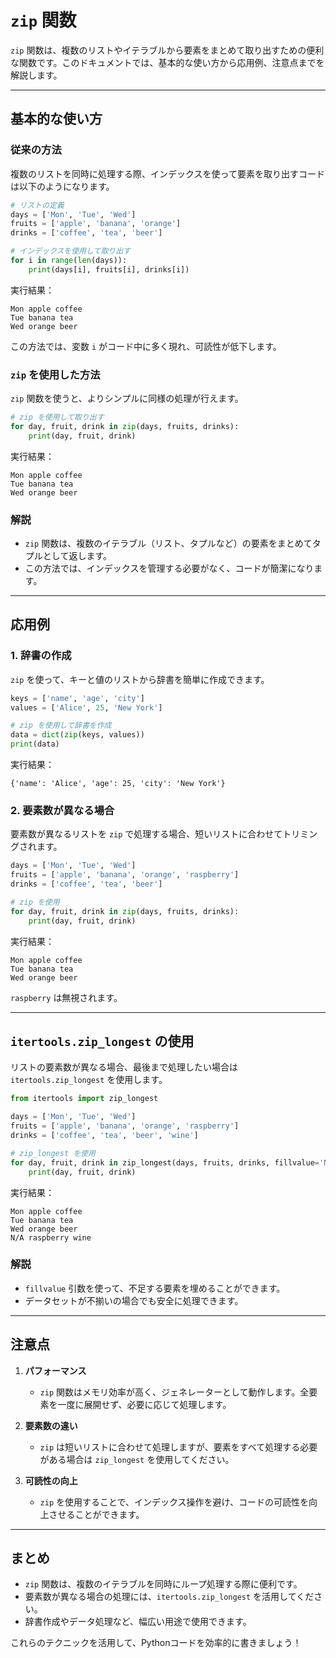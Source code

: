 # `zip` 関数

`zip` 関数は、複数のリストやイテラブルから要素をまとめて取り出すための便利な関数です。このドキュメントでは、基本的な使い方から応用例、注意点までを解説します。

---

## 基本的な使い方

### 従来の方法

複数のリストを同時に処理する際、インデックスを使って要素を取り出すコードは以下のようになります。

```python
# リストの定義
days = ['Mon', 'Tue', 'Wed']
fruits = ['apple', 'banana', 'orange']
drinks = ['coffee', 'tea', 'beer']

# インデックスを使用して取り出す
for i in range(len(days)):
    print(days[i], fruits[i], drinks[i])
```

実行結果：
```
Mon apple coffee
Tue banana tea
Wed orange beer
```

この方法では、変数 `i` がコード中に多く現れ、可読性が低下します。

### `zip` を使用した方法

`zip` 関数を使うと、よりシンプルに同様の処理が行えます。

```python
# zip を使用して取り出す
for day, fruit, drink in zip(days, fruits, drinks):
    print(day, fruit, drink)
```

実行結果：
```
Mon apple coffee
Tue banana tea
Wed orange beer
```

### 解説
- `zip` 関数は、複数のイテラブル（リスト、タプルなど）の要素をまとめてタプルとして返します。
- この方法では、インデックスを管理する必要がなく、コードが簡潔になります。

---

## 応用例

### 1. 辞書の作成

`zip` を使って、キーと値のリストから辞書を簡単に作成できます。

```python
keys = ['name', 'age', 'city']
values = ['Alice', 25, 'New York']

# zip を使用して辞書を作成
data = dict(zip(keys, values))
print(data)
```

実行結果：
```
{'name': 'Alice', 'age': 25, 'city': 'New York'}
```

### 2. 要素数が異なる場合

要素数が異なるリストを `zip` で処理する場合、短いリストに合わせてトリミングされます。

```python
days = ['Mon', 'Tue', 'Wed']
fruits = ['apple', 'banana', 'orange', 'raspberry']
drinks = ['coffee', 'tea', 'beer']

# zip を使用
for day, fruit, drink in zip(days, fruits, drinks):
    print(day, fruit, drink)
```

実行結果：
```
Mon apple coffee
Tue banana tea
Wed orange beer
```

`raspberry` は無視されます。

---

## `itertools.zip_longest` の使用

リストの要素数が異なる場合、最後まで処理したい場合は `itertools.zip_longest` を使用します。

```python
from itertools import zip_longest

days = ['Mon', 'Tue', 'Wed']
fruits = ['apple', 'banana', 'orange', 'raspberry']
drinks = ['coffee', 'tea', 'beer', 'wine']

# zip_longest を使用
for day, fruit, drink in zip_longest(days, fruits, drinks, fillvalue='N/A'):
    print(day, fruit, drink)
```

実行結果：
```
Mon apple coffee
Tue banana tea
Wed orange beer
N/A raspberry wine
```

### 解説
- `fillvalue` 引数を使って、不足する要素を埋めることができます。
- データセットが不揃いの場合でも安全に処理できます。

---

## 注意点

1. **パフォーマンス**
   - `zip` 関数はメモリ効率が高く、ジェネレーターとして動作します。全要素を一度に展開せず、必要に応じて処理します。

2. **要素数の違い**
   - `zip` は短いリストに合わせて処理しますが、要素をすべて処理する必要がある場合は `zip_longest` を使用してください。

3. **可読性の向上**
   - `zip` を使用することで、インデックス操作を避け、コードの可読性を向上させることができます。

---

## まとめ

- `zip` 関数は、複数のイテラブルを同時にループ処理する際に便利です。
- 要素数が異なる場合の処理には、`itertools.zip_longest` を活用してください。
- 辞書作成やデータ処理など、幅広い用途で使用できます。

これらのテクニックを活用して、Pythonコードを効率的に書きましょう！

